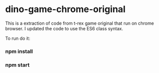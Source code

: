 # dino-game-chrome-original
This is a extraction of code from t-rex game original that run on chrome browser.
I updated the code to use the ES6 class syntax. 


To run do it:

### npm install

### npm start
